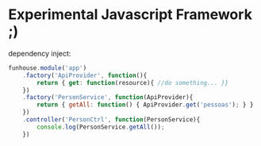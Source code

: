 Experimental Javascript Framework ;)
====================================


dependency inject:
```javascript
funhouse.module('app')
	.factory('ApiProvider', function(){
		return { get: function(resource){ //do something... }}
	})
	.factory('PersonService', function(ApiProvider){
		return { getAll: function() { ApiProvider.get('pessoas'); } }
	})
	.controller('PersonCtrl', function(PersonService){
		console.log(PersonService.getAll());
	})
```